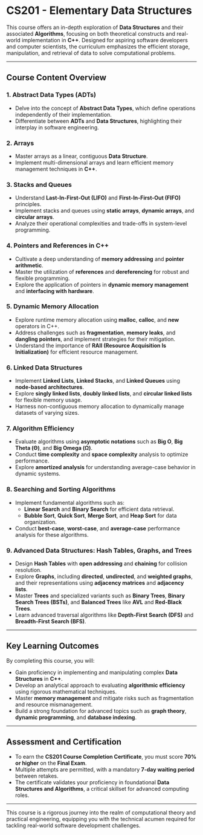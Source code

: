 # CS201 - Elementary Data Structures

This course offers an in-depth exploration of **Data Structures** and their associated **Algorithms**, focusing on both theoretical constructs and real-world implementation in **C++**. Designed for aspiring software developers and computer scientists, the curriculum emphasizes the efficient storage, manipulation, and retrieval of data to solve computational problems.

---

## Course Content Overview

### 1. Abstract Data Types (ADTs)

- Delve into the concept of **Abstract Data Types**, which define operations independently of their implementation.
- Differentiate between **ADTs** and **Data Structures**, highlighting their interplay in software engineering.

### 2. Arrays

- Master arrays as a linear, contiguous **Data Structure**.
- Implement multi-dimensional arrays and learn efficient memory management techniques in **C++**.

### 3. Stacks and Queues

- Understand **Last-In-First-Out (LIFO)** and **First-In-First-Out (FIFO)** principles.
- Implement stacks and queues using **static arrays**, **dynamic arrays**, and **circular arrays**.
- Analyze their operational complexities and trade-offs in system-level programming.

### 4. Pointers and References in C++

- Cultivate a deep understanding of **memory addressing** and **pointer arithmetic**.
- Master the utilization of **references** and **dereferencing** for robust and flexible programming.
- Explore the application of pointers in **dynamic memory management** and **interfacing with hardware**.

### 5. Dynamic Memory Allocation

- Explore runtime memory allocation using **malloc**, **calloc**, and **new** operators in C++.
- Address challenges such as **fragmentation**, **memory leaks**, and **dangling pointers**, and implement strategies for their mitigation.
- Understand the importance of **RAII (Resource Acquisition Is Initialization)** for efficient resource management.

### 6. Linked Data Structures

- Implement **Linked Lists**, **Linked Stacks**, and **Linked Queues** using **node-based architectures**.
- Explore **singly linked lists**, **doubly linked lists**, and **circular linked lists** for flexible memory usage.
- Harness non-contiguous memory allocation to dynamically manage datasets of varying sizes.

### 7. Algorithm Efficiency

- Evaluate algorithms using **asymptotic notations** such as **Big O**, **Big Theta (Θ)**, and **Big Omega (Ω)**.
- Conduct **time complexity** and **space complexity** analysis to optimize performance.
- Explore **amortized analysis** for understanding average-case behavior in dynamic systems.

### 8. Searching and Sorting Algorithms

- Implement fundamental algorithms such as:
  - **Linear Search** and **Binary Search** for efficient data retrieval.
  - **Bubble Sort**, **Quick Sort**, **Merge Sort**, and **Heap Sort** for data organization.
- Conduct **best-case**, **worst-case**, and **average-case** performance analysis for these algorithms.

### 9. Advanced Data Structures: Hash Tables, Graphs, and Trees

- Design **Hash Tables** with **open addressing** and **chaining** for collision resolution.
- Explore **Graphs**, including **directed**, **undirected**, and **weighted graphs**, and their representations using **adjacency matrices** and **adjacency lists**.
- Master **Trees** and specialized variants such as **Binary Trees**, **Binary Search Trees (BSTs)**, and **Balanced Trees** like **AVL** and **Red-Black Trees**.
- Learn advanced traversal algorithms like **Depth-First Search (DFS)** and **Breadth-First Search (BFS)**.

---

## Key Learning Outcomes

By completing this course, you will:

- Gain proficiency in implementing and manipulating complex **Data Structures** in **C++**.
- Develop an analytical approach to evaluating **algorithmic efficiency** using rigorous mathematical techniques.
- Master **memory management** and mitigate risks such as fragmentation and resource mismanagement.
- Build a strong foundation for advanced topics such as **graph theory**, **dynamic programming**, and **database indexing**.

---

## Assessment and Certification

- To earn the **CS201 Course Completion Certificate**, you must score **70% or higher** on the **Final Exam**.
- Multiple attempts are permitted, with a mandatory **7-day waiting period** between retakes.
- The certificate validates your proficiency in foundational **Data Structures and Algorithms**, a critical skillset for advanced computing roles.

---

This course is a rigorous journey into the realm of computational theory and practical engineering, equipping you with the technical acumen required for tackling real-world software development challenges.
